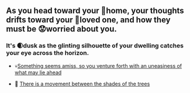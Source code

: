 ## As you head toward your 🏡home, your thoughts drifts toward your 💞loved one, and how they must be 😟worried about you.
### It's 🌒dusk as the glinting silhouette of your dwelling catches your eye across the horizon.

- 💀[Something seems amiss, so you venture forth with an uneasiness of what may lie ahead](../3/2.md)

- 🌲 [There is a movement between the shades of the trees](4.md)
